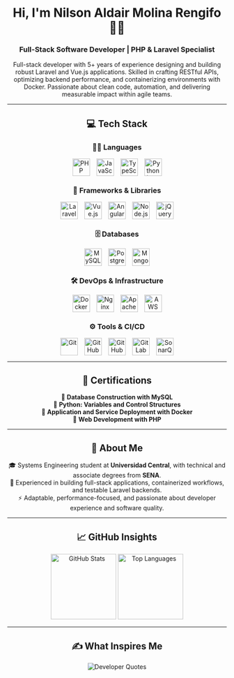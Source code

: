 <h1 align="center">Hi, I'm Nilson Aldair Molina Rengifo 👨‍💻</h1>

<h3 align="center">Full-Stack Software Developer | PHP & Laravel Specialist</h3>

<p align="center">
  Full-stack developer with 5+ years of experience designing and building robust Laravel and Vue.js applications.
  Skilled in crafting RESTful APIs, optimizing backend performance, and containerizing environments with Docker.
  Passionate about clean code, automation, and delivering measurable impact within agile teams.
</p>

---

<h2 align="center">💻 Tech Stack</h2>

<!-- LANGUAGES -->
<h3 align="center">👨‍💻 Languages</h3>
<div align="center" style="display: flex; flex-wrap: wrap; justify-content: center; gap: 15px;">
  <img src="https://cdn.simpleicons.org/php/777BB4" width="40" title="PHP" />
  <img src="https://cdn.simpleicons.org/javascript/F7DF1E" width="40" title="JavaScript" />
  <img src="https://cdn.simpleicons.org/typescript/3178C6" width="40" title="TypeScript" />
  <img src="https://cdn.simpleicons.org/python/3776AB" width="40" title="Python (Basic)" />
</div>

<!-- FRAMEWORKS & LIBRARIES -->
<h3 align="center">🚀 Frameworks & Libraries</h3>
<div align="center" style="display: flex; flex-wrap: wrap; justify-content: center; gap: 15px;">
  <img src="https://cdn.simpleicons.org/laravel/FF2D20" width="40" title="Laravel" />
  <img src="https://cdn.simpleicons.org/vuedotjs/4FC08D" width="40" title="Vue.js" />
  <img src="https://cdn.simpleicons.org/angular/DD0031" width="40" title="Angular" />
  <img src="https://cdn.simpleicons.org/node.js/339933" width="40" title="Node.js" />
  <img src="https://cdn.simpleicons.org/jquery/0769AD" width="40" title="jQuery" />
</div>

<!-- DATABASES -->
<h3 align="center">🗄️ Databases</h3>
<div align="center" style="display: flex; flex-wrap: wrap; justify-content: center; gap: 15px;">
  <img src="https://cdn.simpleicons.org/mysql/4479A1" width="40" title="MySQL" />
  <img src="https://cdn.simpleicons.org/postgresql/4169E1" width="40" title="PostgreSQL" />
  <img src="https://cdn.simpleicons.org/mongodb/47A248" width="40" title="MongoDB" />
</div>

<!-- DEVOPS & INFRASTRUCTURE -->
<h3 align="center">🛠️ DevOps & Infrastructure</h3>
<div align="center" style="display: flex; flex-wrap: wrap; justify-content: center; gap: 15px;">
  <img src="https://cdn.simpleicons.org/docker/2496ED" width="40" title="Docker" />
  <img src="https://cdn.simpleicons.org/nginx/009639" width="40" title="Nginx" />
  <img src="https://cdn.simpleicons.org/apache/D42029" width="40" title="Apache" />
  <img src="https://cdn.simpleicons.org/amazonaws/FF9900" width="40" title="AWS" />
</div>

<!-- CI/CD & TOOLS -->
<h3 align="center">⚙️ Tools & CI/CD</h3>
<div align="center" style="display: flex; flex-wrap: wrap; justify-content: center; gap: 15px;">
  <img src="https://cdn.simpleicons.org/git/F05032" width="40" title="Git" />
  <img src="https://cdn.simpleicons.org/github/181717" width="40" title="GitHub" />
  <img src="https://cdn.simpleicons.org/githubactions/2088FF" width="40" title="GitHub Actions" />
  <img src="https://cdn.simpleicons.org/gitlab/FC6D26" width="40" title="GitLab" />
  <img src="https://cdn.simpleicons.org/sonarqube/4E9BCD" width="40" title="SonarQube" />
</div>

---

<h2 align="center">📜 Certifications</h2>

<p align="center">
  🧠 <b>Database Construction with MySQL</b><br>
  🧠 <b>Python: Variables and Control Structures</b><br>
  🧠 <b>Application and Service Deployment with Docker</b><br>
  🧠 <b>Web Development with PHP</b>
</p>

---

<h2 align="center">📄 About Me</h2>

<p align="center">
  🎓 Systems Engineering student at <b>Universidad Central</b>, with technical and associate degrees from <b>SENA</b>.<br>
  💼 Experienced in building full-stack applications, containerized workflows, and testable Laravel backends.<br>
  ⚡ Adaptable, performance-focused, and passionate about developer experience and software quality.
</p>

---

<h2 align="center">📈 GitHub Insights</h2>

<div align="center">
  <img
    src="https://github-readme-stats.vercel.app/api?username=hasttyr&hide_title=false&hide_rank=true&show_icons=true&include_all_commits=true&count_private=true&theme=nord&hide_border=true&custom_title=GitHub%20Stats"
    height="150" alt="GitHub Stats" />
  <img
    src="https://github-readme-stats.vercel.app/api/top-langs?username=hasttyr&layout=compact&card_width=320&langs_count=5&theme=nord&hide_border=true&custom_title=Top%20Languages"
    height="150" alt="Top Languages" />
</div>

---

<h2 align="center">✍️ What Inspires Me</h2>

<div align="center">
  <img src="https://quotes-github-readme.vercel.app/api?type=vertical&theme=tokyonight" alt="Developer Quotes" />
</div>
